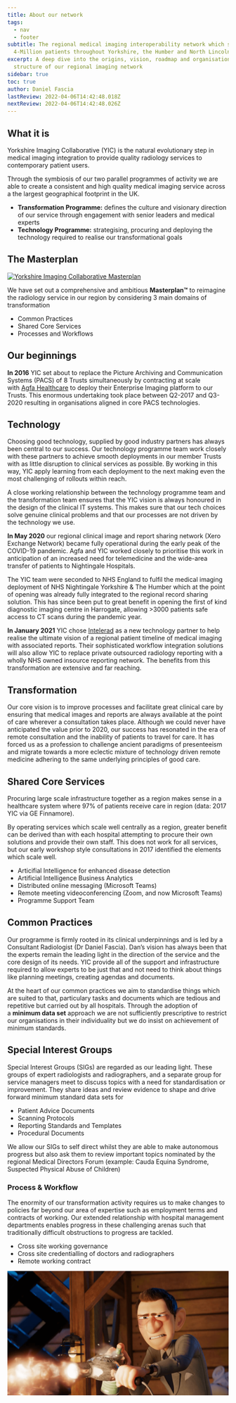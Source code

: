```yaml
---
title: About our network
tags:
  - nav
  - footer
subtitle: The regional medical imaging interoperability network which serves
  4-Million patients throughout Yorkshire, the Humber and North Lincolnshire
excerpt: A deep dive into the origins, vision, roadmap and organisational
  structure of our regional imaging network
sidebar: true
toc: true
author: Daniel Fascia
lastReview: 2022-04-06T14:42:48.018Z
nextReview: 2022-04-06T14:42:48.026Z
---
```

## What it is

Yorkshire Imaging Collaborative (YIC) is the natural evolutionary step in medical imaging integration to provide quality radiology services to contemporary patient users.

Through the symbiosis of our two parallel programmes of activity we are able to create a consistent and high quality medical imaging service across a the largest geographical footprint in the UK.

* **Transformation Programme:** defines the culture and visionary direction of our service through engagement with senior leaders and medical experts
* **Technology Programme:** strategising, procuring and deploying the technology required to realise our transformational goals

## The Masterplan

[![Yorkshire Imaging Collaborative Masterplan](https://yorkshireimaging.nhs.uk/images/masterplan.png)](https://yorkshireimaging.nhs.uk/images/masterplan.png)

We have set out a comprehensive and ambitious **Masterplan™** to reimagine the radiology service in our region by considering 3 main domains of transformation

* Common Practices
* Shared Core Services
* Processes and Workflows

## Our beginnings

**In 2016** YIC set about to replace the Picture Archiving and Communication Systems (PACS) of 8 Trusts simultaneously by contracting at scale with [Agfa Healthcare](https://global.agfahealthcare.com/ "Agfa Healthcare") to deploy their Enterprise Imaging platform to our Trusts. This enormous undertaking took place between Q2-2017 and Q3-2020 resulting in organisations aligned in core PACS technologies.

## Technology

Choosing good technology, supplied by good industry partners has always been central to our success. Our technology programme team work closely with these partners to achieve smooth deployments in our member Trusts with as little disruption to clinical services as possible. By working in this way, YIC apply learning from each deployment to the next making even the most challenging of rollouts within reach.

A close working relationship between the technology programme team and the transformation team ensures that the YIC vision is always honoured in the design of the clinical IT systems. This makes sure that our tech choices solve genuine clinical problems and that our processes are not driven by the technology we use.

**In May 2020** our regional clinical image and report sharing network (Xero Exchange Network) became fully operational during the early peak of the COVID-19 pandemic. Agfa and YIC worked closely to prioritise this work in anticipation of an increased need for telemedicine and the wide-area transfer of patients to Nightingale Hospitals.

The YIC team were seconded to NHS England to fulfil the medical imaging deployment of NHS Nightingale Yorkshire & The Humber which at the point of opening was already fully integrated to the regional record sharing solution. This has since been put to great benefit in opening the first of kind diagnostic imaging centre in Harrogate, allowing >3000 patients safe access to CT scans during the pandemic year.

**In January 2021** YIC chose [Intelerad](https://www.intelerad.com/en/ "Intelerad radiology PACS integration") as a new technology partner to help realise the ultimate vision of a regional patient timeline of medical imaging with associated reports. Their sophisticated workflow integration solutions will also allow YIC to replace private outsourced radiology reporting with a wholly NHS owned insource reporting network. The benefits from this transformation are extensive and far reaching.

## Transformation

Our core vision is to improve processes and facilitate great clinical care by ensuring that medical images and reports are always available at the point of care wherever a consultation takes place. Although we could never have anticipated the value prior to 2020, our success has resonated in the era of remote consultation and the inability of patients to travel for care. It has forced us as a profession to challenge ancient paradigms of presenteeism and migrate towards a more eclectic mixture of technology driven remote medicine adhering to the same underlying principles of good care.

## Shared Core Services

Procuring large scale infrastructure together as a region makes sense in a healthcare system where 97% of patients receive care in region (data: 2017 YIC via GE Finnamore).

By operating services which scale well centrally as a region, greater benefit can be derived than with each hospital attempting to procure their own solutions and provide their own staff. This does not work for all services, but our early workshop style consultations in 2017 identified the elements which scale well.

* Articifial Intelligence for enhanced disease detection
* Artificial Intelligence Business Analytics
* Distributed online messaging (Microsoft Teams)
* Remote meeting videoconferencing (Zoom, and now Microsoft Teams)
* Programme Support Team

## Common Practices

Our programme is firmly rooted in its clinical underpinnings and is led by a Consultant Radiologist (Dr Daniel Fascia). Dan’s vision has always been that the experts remain the leading light in the direction of the service and the core design of its needs. YIC provide all of the support and infrastructure required to allow experts to be just that and not need to think about things like planning meetings, creating agendas and documents.

At the heart of our common practices we aim to standardise things which are suited to that, particulary tasks and documents which are tedious and repetitive but carried out by all hospitals. Through the adoption of a **minimum data set** approach we are not sufficiently prescriptive to restrict our organisations in their individuality but we do insist on achievement of minimum standards.

## Special Interest Groups

Special Interest Groups (SIGs) are regarded as our leading light. These groups of expert radiologists and radiographers, and a separate group for service managers meet to discuss topics with a need for standardisation or improvement. They share ideas and review evidence to shape and drive forward minimum standard data sets for

* Patient Advice Documents
* Scanning Protocols
* Reporting Standards and Templates
* Procedural Documents

We allow our SIGs to self direct whilst they are able to make autonomous progress but also ask them to review important topics nominated by the regional Medical Directors Forum (example: Cauda Equina Syndrome, Suspected Physical Abuse of Children)

### Process & Workflow

The enormity of our transformation activity requires us to make changes to policies far beyond our area of expertise such as employment terms and contracts of working. Our extended relationship with hospital management departments enables progress in these challenging arenas such that traditionally difficult obstructions to progress are tackled.

* Cross site working governance
* Cross site credentialling of doctors and radiographers
* Remote working contract



![alt text](test-poster.png "title")